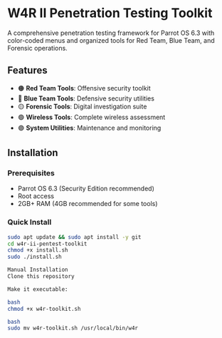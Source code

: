 
# W4R II Penetration Testing Toolkit

A comprehensive penetration testing framework for Parrot OS 6.3 with color-coded menus and organized tools for Red Team, Blue Team, and Forensic operations.

## Features

- 🟠 **Red Team Tools**: Offensive security toolkit
- 🔵 **Blue Team Tools**: Defensive security utilities
- 🟡 **Forensic Tools**: Digital investigation suite
- 🟢 **Wireless Tools**: Complete wireless assessment
- 🟣 **System Utilities**: Maintenance and monitoring

## Installation

### Prerequisites
- Parrot OS 6.3 (Security Edition recommended)
- Root access
- 2GB+ RAM (4GB recommended for some tools)

### Quick Install
```bash
sudo apt update && sudo apt install -y git
cd w4r-ii-pentest-toolkit
chmod +x install.sh
sudo ./install.sh

Manual Installation
Clone this repository

Make it executable:

bash
chmod +x w4r-toolkit.sh

bash
sudo mv w4r-toolkit.sh /usr/local/bin/w4r

